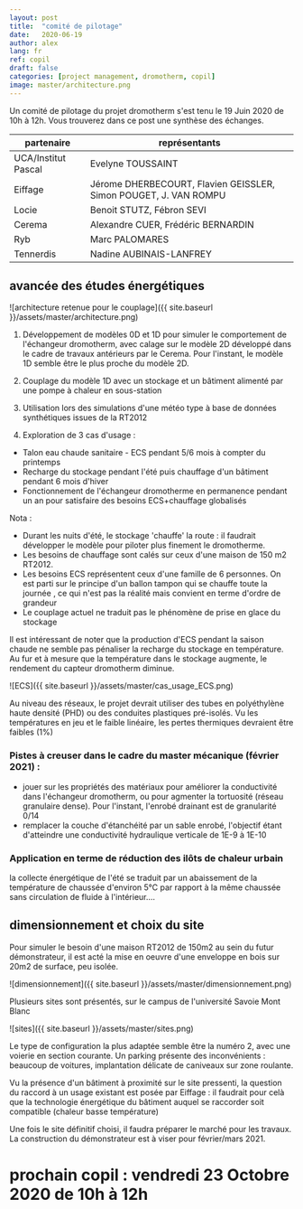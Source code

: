 ```yaml
---
layout: post
title:  "comité de pilotage"
date:   2020-06-19
author: alex
lang: fr
ref: copil
draft: false
categories: [project management, dromotherm, copil]
image: master/architecture.png
---
```

Un comité de pilotage du projet dromotherm s'est tenu le 19 Juin 2020 de 10h à 12h. Vous trouverez dans ce post une synthèse des échanges.

partenaire | représentants
--|--
UCA/Institut Pascal | Evelyne TOUSSAINT
Eiffage | Jérome DHERBECOURT, Flavien GEISSLER, Simon POUGET,  J. VAN ROMPU
Locie | Benoit STUTZ, Fébron SEVI
Cerema | Alexandre CUER, Frédéric BERNARDIN
Ryb | Marc PALOMARES
Tennerdis | Nadine AUBINAIS-LANFREY

## avancée des études énergétiques

![architecture retenue pour le couplage]({{ site.baseurl }}/assets/master/architecture.png)

1) Développement de modèles 0D et 1D pour simuler le comportement de l'échangeur dromotherm, avec calage sur le modèle 2D développé dans le cadre de travaux antérieurs par le Cerema. Pour l'instant, le modèle 1D semble être le plus proche du modèle 2D.

2) Couplage du modèle 1D avec un stockage et un bâtiment alimenté par une pompe à chaleur en sous-station

3) Utilisation lors des simulations d'une météo type à base de données synthétiques issues de la RT2012

4) Exploration de 3 cas d'usage : 
- Talon eau chaude sanitaire - ECS pendant 5/6 mois à compter du printemps
- Recharge du stockage pendant l'été puis chauffage d'un bâtiment pendant 6 mois d'hiver
- Fonctionnement de l'échangeur dromotherme en permanence pendant un an pour satisfaire des besoins ECS+chauffage globalisés

Nota :
- Durant les nuits d'été, le stockage 'chauffe' la route : il faudrait développer le modèle pour piloter plus finement le dromotherme. 
- Les besoins de chauffage sont calés sur ceux d'une maison de 150 m2 RT2012.
- Les besoins ECS représentent ceux d'une famille de 6 personnes. On est parti sur le principe d'un ballon tampon qui se chauffe toute la journée , ce qui n'est pas la réalité mais convient en terme d'ordre de grandeur
- Le couplage actuel ne traduit pas le phénomène de prise en glace du stockage

Il est intéressant de noter que la production d'ECS pendant la saison chaude ne semble pas pénaliser la recharge du stockage en température. Au fur et à mesure que la température dans le stockage augmente, le rendement du capteur dromotherm diminue.

![ECS]({{ site.baseurl }}/assets/master/cas_usage_ECS.png)

Au niveau des réseaux, le projet devrait utiliser des tubes en polyéthylène haute densité (PHD) ou des conduites plastiques pré-isolés. Vu les températures en jeu et le faible linéaire, les pertes thermiques devraient être faibles (1%)

### Pistes à creuser dans le cadre du master mécanique (février 2021) : 
- jouer sur les propriétés des matériaux pour améliorer la conductivité dans l'échangeur dromotherm, ou pour agmenter la tortuosité (réseau granulaire dense). Pour l'instant, l'enrobé drainant est de granularité 0/14
- remplacer la couche d'étanchéité par un sable enrobé, l'objectif étant d'atteindre une conductivité hydraulique verticale de 1E-9 à 1E-10

### Application en terme de réduction des ilôts de chaleur urbain

la collecte énergétique de l'été se traduit par un abaissement de la température de chaussée d'environ 5°C par rapport à la même chaussée sans circulation de fluide à l'intérieur....


## dimensionnement et choix du site

Pour simuler le besoin d'une maison RT2012 de 150m2 au sein du futur démonstrateur, il est acté la mise en oeuvre d'une enveloppe en bois sur 20m2 de surface, peu isolée.

![dimensionnement]({{ site.baseurl }}/assets/master/dimensionnement.png)

Plusieurs sites sont présentés, sur le campus de l'université Savoie Mont Blanc

![sites]({{ site.baseurl }}/assets/master/sites.png)

Le type de configuration la plus adaptée semble être la numéro 2, avec une voierie en section courante.
Un parking présente des inconvénients : beaucoup de voitures, implantation délicate de caniveaux sur zone roulante.

Vu la présence d'un bâtiment à proximité sur le site pressenti, la question du raccord à un usage existant est posée par Eiffage : il faudrait pour celà que la technologie énergétique du bâtiment auquel se raccorder soit compatible (chaleur basse température)

Une fois le site définitif choisi, il faudra préparer le marché pour les travaux. La construction du démonstrateur est à viser pour février/mars 2021.

# prochain copil : vendredi 23 Octobre 2020 de 10h à 12h
